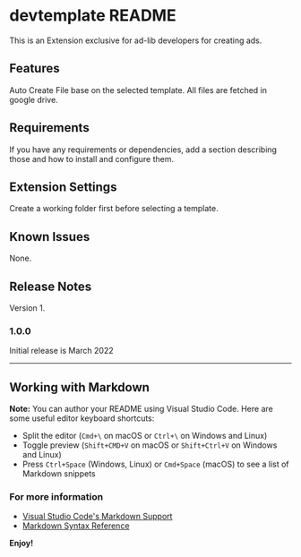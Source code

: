 # devtemplate README

This is an Extension exclusive for ad-lib developers for creating ads.
## Features

Auto Create File base on the selected template. All files are fetched in google drive.

## Requirements

If you have any requirements or dependencies, add a section describing those and how to install and configure them.

## Extension Settings

Create a working folder first before selecting a template.

## Known Issues

None.

## Release Notes

Version 1.

### 1.0.0

Initial release is March 2022

-----------------------------------------------------------------------------------------------------------

## Working with Markdown

**Note:** You can author your README using Visual Studio Code.  Here are some useful editor keyboard shortcuts:

* Split the editor (`Cmd+\` on macOS or `Ctrl+\` on Windows and Linux)
* Toggle preview (`Shift+CMD+V` on macOS or `Shift+Ctrl+V` on Windows and Linux)
* Press `Ctrl+Space` (Windows, Linux) or `Cmd+Space` (macOS) to see a list of Markdown snippets

### For more information

* [Visual Studio Code's Markdown Support](http://code.visualstudio.com/docs/languages/markdown)
* [Markdown Syntax Reference](https://help.github.com/articles/markdown-basics/)

**Enjoy!**
